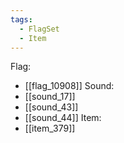 ```yaml
---
tags:
  - FlagSet
  - Item
---
```

Flag:
- [[flag_10908]]
Sound:
- [[sound_17]]
- [[sound_43]]
- [[sound_44]]
Item:
- [[item_379]]
